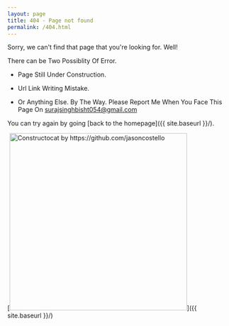 ```yaml
---
layout: page
title: 404 - Page not found
permalink: /404.html
---
```


Sorry, we can't find that page that you're looking for. Well!

There can be Two Possiblity Of Error.

- Page Still Under Construction. 

- Url Link Writing Mistake.

- Or Anything Else. By The Way. Please Report Me When You Face This Page On [surajsinghbisht054@gmail.com](mailto:surajsinghbisht054@gmail.com)

You can try again by going [back to the homepage]({{ site.baseurl }}/).

[<img src="{{ site.baseurl }}/images/404.jpg" alt="Constructocat by https://github.com/jasoncostello" style="width: 400px;"/>]({{ site.baseurl }}/)
